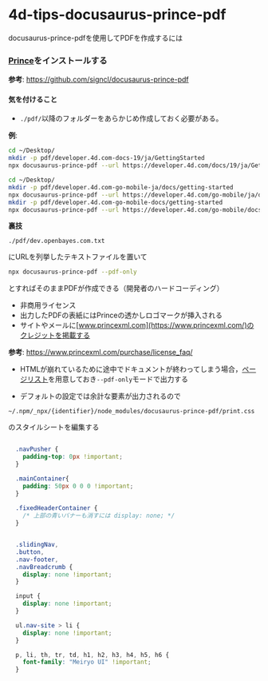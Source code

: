 # 4d-tips-docusaurus-prince-pdf
docusaurus-prince-pdfを使用してPDFを作成するには

### [Prince](https://www.princexml.com/download/)をインストールする

**参考**: https://github.com/signcl/docusaurus-prince-pdf

#### 気を付けること

* `./pdf/`以降のフォルダーをあらかじめ作成しておく必要がある。

**例**:

```sh
cd ~/Desktop/
mkdir -p pdf/developer.4d.com-docs-19/ja/GettingStarted
npx docusaurus-prince-pdf --url https://developer.4d.com/docs/19/ja/GettingStarted/installation.html --selector 'div.docs-prevnext > a.docs-next' --output doc.pdf
```

```sh
cd ~/Desktop/
mkdir -p pdf/developer.4d.com-go-mobile-ja/docs/getting-started
npx docusaurus-prince-pdf --url https://developer.4d.com/go-mobile/ja/docs/getting-started/introduction --selector "div.pagination-nav__item--next > a.pagination-nav__link" --output doc.pdf
mkdir -p pdf/developer.4d.com-go-mobile-docs/getting-started
npx docusaurus-prince-pdf --url https://developer.4d.com/go-mobile/docs/getting-started/introduction --selector "div.pagination-nav__item--next > a.pagination-nav__link" --output doc.pdf
```

**裏技**

```
./pdf/dev.openbayes.com.txt
```

にURLを列挙したテキストファイルを置いて

```sh
npx docusaurus-prince-pdf --pdf-only 
```

とすればそのままPDFが作成できる（開発者のハードコーディング）

* 非商用ライセンス
* 出力したPDFの表紙にはPrinceの透かしロゴマークが挿入される
* サイトやメールに[www.princexml.com](https://www.princexml.com/)のクレジットを掲載する

**参考**: https://www.princexml.com/purchase/license_faq/

* HTMLが崩れているために途中でドキュメントが終わってしまう場合，[ページリスト](/dev.openbayes.com.txt)を用意しておき`--pdf-only`モードで出力する

* デフォルトの設定では余計な要素が出力されるので

```
~/.npm/_npx/{identifier}/node_modules/docusaurus-prince-pdf/print.css
```

のスタイルシートを編集する

```css

  .navPusher {
    padding-top: 0px !important;
  }

  .mainContainer{
    padding: 50px 0 0 0 !important;
  }
  
  .fixedHeaderContainer {
    /* 上部の青いバナーも消すには display: none; */
  }    


  .slidingNav,
  .button,
  .nav-footer,
  .navBreadcrumb {
    display: none !important;
  }

  input {
    display: none !important;
  }

  ul.nav-site > li {
    display: none !important;
  }

  p, li, th, tr, td, h1, h2, h3, h4, h5, h6 {
    font-family: "Meiryo UI" !important;
  }
```
